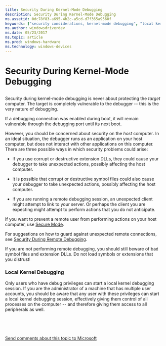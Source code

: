 ```yaml
---
title: Security During Kernel-Mode Debugging
description: Security During Kernel-Mode Debugging
ms.assetid: 0dc78f83-a695-4b2c-a5cd-d7f365a9560f
keywords: ["security considerations, kernel-mode debugging", "local kernel debugging, security considerations"]
ms.author: windowsdriverdev
ms.date: 05/23/2017
ms.topic: article
ms.prod: windows-hardware
ms.technology: windows-devices
---
```


# Security During Kernel-Mode Debugging


## <span id="ddk_security_during_kernel_mode_debugging_dbg"></span><span id="DDK_SECURITY_DURING_KERNEL_MODE_DEBUGGING_DBG"></span>


Security during kernel-mode debugging is never about protecting the *target* computer. The target is completely vulnerable to the debugger -- this is the very nature of debugging.

If a debugging connection was enabled during boot, it will remain vulnerable through the debugging port until its next boot.

However, you should be concerned about security on the *host* computer. In an ideal situation, the debugger runs as an application on your host computer, but does not interact with other applications on this computer. There are three possible ways in which security problems could arise:

-   If you use corrupt or destructive extension DLLs, they could cause your debugger to take unexpected actions, possibly affecting the host computer.

-   It is possible that corrupt or destructive symbol files could also cause your debugger to take unexpected actions, possibly affecting the host computer.

-   If you are running a remote debugging session, an unexpected client might attempt to link to your server. Or perhaps the client you are expecting might attempt to perform actions that you do not anticipate.

If you want to prevent a remote user from performing actions on your host computer, use [Secure Mode](secure-mode.md).

For suggestions on how to guard against unexpected remote connections, see [Security During Remote Debugging](security-during-remote-debugging.md).

If you are not performing remote debugging, you should still beware of bad symbol files and extension DLLs. Do not load symbols or extensions that you distrust!

### <span id="local_kernel_debugging"></span><span id="LOCAL_KERNEL_DEBUGGING"></span>Local Kernel Debugging

Only users who have debug privileges can start a local kernel debugging session. If you are the administrator of a machine that has multiple user accounts, you should be aware that any user with these privileges can start a local kernel debugging session, effectively giving them control of all processes on the computer -- and therefore giving them access to all peripherals as well.

 

 

[Send comments about this topic to Microsoft](mailto:wsddocfb@microsoft.com?subject=Documentation%20feedback%20[debugger\debugger]:%20Security%20During%20Kernel-Mode%20Debugging%20%20RELEASE:%20%285/15/2017%29&body=%0A%0APRIVACY%20STATEMENT%0A%0AWe%20use%20your%20feedback%20to%20improve%20the%20documentation.%20We%20don't%20use%20your%20email%20address%20for%20any%20other%20purpose,%20and%20we'll%20remove%20your%20email%20address%20from%20our%20system%20after%20the%20issue%20that%20you're%20reporting%20is%20fixed.%20While%20we're%20working%20to%20fix%20this%20issue,%20we%20might%20send%20you%20an%20email%20message%20to%20ask%20for%20more%20info.%20Later,%20we%20might%20also%20send%20you%20an%20email%20message%20to%20let%20you%20know%20that%20we've%20addressed%20your%20feedback.%0A%0AFor%20more%20info%20about%20Microsoft's%20privacy%20policy,%20see%20http://privacy.microsoft.com/default.aspx. "Send comments about this topic to Microsoft")




